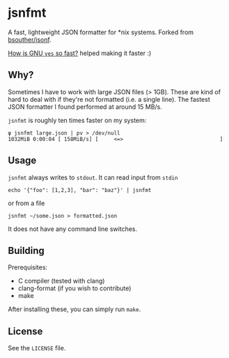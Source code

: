 # jsnfmt

A fast, lightweight JSON formatter for *nix systems. Forked from [bsouther/jsonf](https://github.com/bsouther/jsonf).

[How is GNU `yes` so fast?](https://www.reddit.com/r/unix/comments/6gxduc/how_is_gnu_yes_so_fast/) helped making it faster :)

## Why?

Sometimes I have to work with large JSON files (> 1GB). These are kind of hard to deal with if they're not formatted (i.e. a single line). The fastest JSON formatter I found performed at around 15 MB/s.

`jsnfmt` is roughly ten times faster on my system:

    ψ jsnfmt large.json | pv > /dev/null
    1032MiB 0:00:04 [ 158MiB/s] [     <=>                               ]

## Usage

`jsnfmt` always writes to `stdout`. It can read input from `stdin`

    echo '{"foo": [1,2,3], "bar": "baz"}' | jsnfmt

or from a file

    jsnfmt ~/some.json > formatted.json

It does not have any command line switches.


## Building

Prerequisites:

* C compiler (tested with clang)
* clang-format (if you wish to contribute)
* make

After installing these, you can simply run `make`.


## License

See the `LICENSE` file.